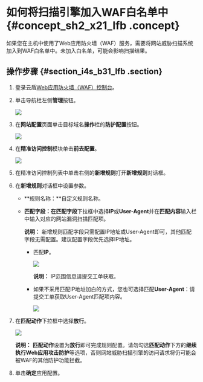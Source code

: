 # 如何将扫描引擎加入WAF白名单中 {#concept_sh2_x21_lfb .concept}

如果您在主机中使用了Web应用防火墙（WAF）服务，需要将网站威胁扫描系统加入到WAF白名单中。未加入白名单，可能会影响扫描结果。

## 操作步骤 {#section_i4s_b31_lfb .section}

1.  登录云盾[Web应用防火墙（WAF）控制台](https://yundun.console.aliyun.com/?spm=5176.2020520001.aliyun_sidebar.54.70364bd3cEzWrd&p=waf#/waf/main/dashboard/app)。
2.  单击导航栏左侧**管理**按钮。

    ![](http://static-aliyun-doc.oss-cn-hangzhou.aliyuncs.com/assets/img/23608/154890492413599_zh-CN.png)

3.  在**网站配置**页面单击目标域名**操作**栏的**防护配置**按钮。

    ![](http://static-aliyun-doc.oss-cn-hangzhou.aliyuncs.com/assets/img/23608/154890492413600_zh-CN.png)

4.  在**精准访问控制**模块单击**前去配置**。

    ![](http://static-aliyun-doc.oss-cn-hangzhou.aliyuncs.com/assets/img/23608/154890492413601_zh-CN.png)

5.  在精准访问控制列表中单击右侧的**新增规则**打开**新增规则**对话框。
6.  在**新增规则**对话框中设置参数。
    -   **规则名称：**自定义规则名称。
    -   **匹配字段：**在**匹配字段**下拉框中选择**IP**或**User-Agent**并在**匹配内容**输入栏中输入对应的网站漏洞扫描匹配项。

        **说明：** 新增规则匹配字段只需配置IP地址或User-Agent即可，其他匹配字段无需配置。建议配置字段优先选择IP地址。

        -   匹配**IP**。

            ![](http://static-aliyun-doc.oss-cn-hangzhou.aliyuncs.com/assets/img/23608/154890492433626_zh-CN.png)

            **说明：** IP范围信息请提交工单获取。

        -   如果不采用匹配IP地址加白的方式，您也可选择匹配**User-Agent**：请提交工单获取User-Agent匹配项内容。

            ![](http://static-aliyun-doc.oss-cn-hangzhou.aliyuncs.com/assets/img/23608/154890492413602_zh-CN.png)

7.  在**匹配动作**下拉框中选择**放行**。

    ![](http://static-aliyun-doc.oss-cn-hangzhou.aliyuncs.com/assets/img/23608/154890492413603_zh-CN.png)

    **说明：** **匹配动作**设置为**放行**即可完成规则配置。请勿勾选**匹配动作**下方的**继续执行Web应用攻击防护**等选项，否则网站威胁扫描引擎的访问请求将仍可能会被WAF的其他防护功能拦截。

8.  单击**确定**应用配置。

